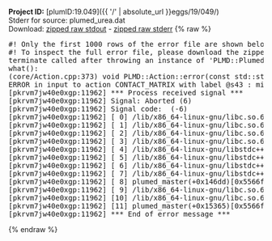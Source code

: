 **Project ID:** [plumID:19.049]({{ '/' | absolute_url }}eggs/19/049/)  
Stderr for source:  plumed_urea.dat   
Download: [zipped raw stdout](plumed_urea.dat.plumed_master.stdout.txt.zip) - [zipped raw stderr](plumed_urea.dat.plumed_master.stderr.txt.zip) 
{% raw %}
<pre>
#! Only the first 1000 rows of the error file are shown below
#! To inspect the full error file, please download the zipped raw stderr file above
terminate called after throwing an instance of 'PLMD::Plumed::ExceptionError'
what():
(core/Action.cpp:373) void PLMD::Action::error(const std::string&) const
ERROR in input to action CONTACT_MATRIX with label @s43 : missing SWITCH11 keyword
[pkrvm7jw40e0xgp:11962] *** Process received signal ***
[pkrvm7jw40e0xgp:11962] Signal: Aborted (6)
[pkrvm7jw40e0xgp:11962] Signal code:  (-6)
[pkrvm7jw40e0xgp:11962] [ 0] /lib/x86_64-linux-gnu/libc.so.6(+0x45330)[0x7f4887a45330]
[pkrvm7jw40e0xgp:11962] [ 1] /lib/x86_64-linux-gnu/libc.so.6(pthread_kill+0x11c)[0x7f4887a9eb2c]
[pkrvm7jw40e0xgp:11962] [ 2] /lib/x86_64-linux-gnu/libc.so.6(gsignal+0x1e)[0x7f4887a4527e]
[pkrvm7jw40e0xgp:11962] [ 3] /lib/x86_64-linux-gnu/libc.so.6(abort+0xdf)[0x7f4887a288ff]
[pkrvm7jw40e0xgp:11962] [ 4] /lib/x86_64-linux-gnu/libstdc++.so.6(+0xa5ff5)[0x7f4887ea5ff5]
[pkrvm7jw40e0xgp:11962] [ 5] /lib/x86_64-linux-gnu/libstdc++.so.6(+0xbb0da)[0x7f4887ebb0da]
[pkrvm7jw40e0xgp:11962] [ 6] /lib/x86_64-linux-gnu/libstdc++.so.6(_ZSt10unexpectedv+0x0)[0x7f4887ea5a55]
[pkrvm7jw40e0xgp:11962] [ 7] /lib/x86_64-linux-gnu/libstdc++.so.6(+0xa5a6f)[0x7f4887ea5a6f]
[pkrvm7jw40e0xgp:11962] [ 8] plumed_master(+0x146dd)[0x5566f67306dd]
[pkrvm7jw40e0xgp:11962] [ 9] /lib/x86_64-linux-gnu/libc.so.6(+0x2a1ca)[0x7f4887a2a1ca]
[pkrvm7jw40e0xgp:11962] [10] /lib/x86_64-linux-gnu/libc.so.6(__libc_start_main+0x8b)[0x7f4887a2a28b]
[pkrvm7jw40e0xgp:11962] [11] plumed_master(+0x15365)[0x5566f6731365]
[pkrvm7jw40e0xgp:11962] *** End of error message ***
</pre>
{% endraw %}
